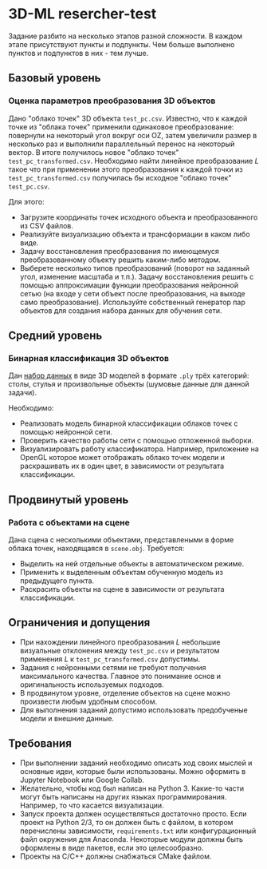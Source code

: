 # 3D-ML resercher-test

Задание разбито на несколько этапов разной сложности. В каждом этапе присутствуют пункты и подпункты. Чем больше выполнено пунктов и подпунктов в них - тем лучше.

## Базовый уровень 

### Оценка параметров преобразования 3D объектов 

Дано "облако точек" 3D объекта `test_pc.csv`. Известно, что к каждой точке из "облака точек" применили одинаковое преобразование: повернули на некоторый угол вокруг оси OZ, затем увеличили размер в несколько раз и выполнили параллельный перенос на некоторый вектор. В итоге получилось новое "облако точек" `test_pc_transformed.csv`. Необходимо найти линейное преобразование *L* такое что при применении этого преобразования к каждой точки из `test_pc_transformed.csv` получилась бы исходное "облако точек" `test_pc.csv`.

Для этого:
- Загрузите координаты точек исходного объекта и преобразованного из CSV файлов.
- Реализуйте визуализацию объекта и трансформации в каком либо виде.
- Задачу восстановления преобразования по имеющемуся преобразованному объекту решить каким-либо методом.
- Выберете несколько типов преобразований (поворот на заданный угол, изменение масштаба и т.п.). Задачу восстановления решить с помощью аппроксимации функции преобразования нейронной сетью (на входе у сети объект после преобразования, на выходе само преобразование). Используйте собственный генератор пар объектов для создания набора данных для обучения сети.

## Средний уровень

### Бинарная классификация 3D объектов

Дан [набор данных](https://drive.google.com/file/d/1jGpGt9qkmUMQv2QmR_sW14cZBoVTjo_L/view?usp=sharing) в виде 3D моделей в формате `.ply` трёх категорий: столы, стулья и произвольные объекты (шумовые данные для данной задачи).

Необходимо:
- Реализовать модель бинарной классификации облаков точек с помощью нейронной сети.
- Проверить качество работы сети с помощью отложенной выборки.
- Визуализировать работу классификатора. Например, приложение на OpenGL которое может отображать облако точек модели и раскрашивать их в один цвет, в зависимости от результата классификации. 

## Продвинутый уровень

### Работа с объектами на сцене

Дана сцена с несколькими объектами, представлеными в форме облака точек, находящаяся в `scene.obj`.
Требуется:
- Выделить на ней отдельные объекты в автоматическом режиме.
- Применить к выделенным объектам обученную модель из предыдущего пункта.
- Раскрасить объекты на сцене в зависимости от результата классификации.

## Ограничения и допущения

- При нахождении линейного преобразования *L* небольшие визуальные отклонения между `test_pc.csv` и результатом применения *L* к `test_pc_transformed.csv` допустимы.
- Задания с нейронными сетями не требуют получения максимального качества. Главное это понимание основ и оригинальность используемых подходов.
- В продвинутом уровне, отделение объектов на сцене можно произвести любым удобным способом.
- Для выполнения заданий допустимо использовать предобученые модели и внешние данные.

## Требования

- При выполнении заданий необходимо описать ход своих мыслей и основные идеи, которые были использованы. Можно оформить в Jupyter Notebook или Google Collab.
- Желательно, чтобы код был написан на Python 3. Какие-то части могут быть написаны на других языках программирования. Например, то что касается визуализации.
- Запуск проекта должен осуществляться достаточно просто. Если проект на Python 2/3, то он должен быть c файлом, в котором перечислены зависимости, `requirements.txt` или конфигурационный файл окружения для Anaconda. Некоторые модули должны быть оформлены в виде пакетов, если это целесообразно.
- Проекты на C/C++ должны снабжаться CMake файлом.

